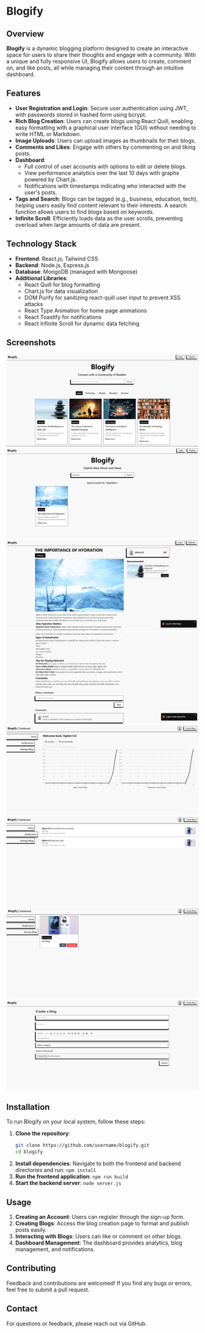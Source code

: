 # Blogify

## Overview

**Blogify** is a dynamic blogging platform designed to create an interactive space for users to share their thoughts and engage with a community. With a unique and fully responsive UI, Blogify allows users to create, comment on, and like posts, all while managing their content through an intuitive dashboard.

## Features

- **User Registration and Login**: Secure user authentication using JWT, with passwords stored in hashed form using bcrypt.
- **Rich Blog Creation**: Users can create blogs using React Quill, enabling easy formatting with a graphical user interface (GUI) without needing to write HTML or Markdown.
- **Image Uploads**: Users can upload images as thumbnails for their blogs.
- **Comments and Likes**: Engage with others by commenting on and liking posts.
- **Dashboard**: 
  - Full control of user accounts with options to edit or delete blogs.
  - View performance analytics over the last 10 days with graphs powered by Chart.js.
  - Notifications with timestamps indicating who interacted with the user's posts.
- **Tags and Search**: Blogs can be tagged (e.g., business, education, tech), helping users easily find content relevant to their interests. A search function allows users to find blogs based on keywords.
- **Infinite Scroll**: Efficiently loads data as the user scrolls, preventing overload when large amounts of data are present.

## Technology Stack

- **Frontend**: React.js, Tailwind CSS
- **Backend**: Node.js, Express.js
- **Database**: MongoDB (managed with Mongoose)
- **Additional Libraries**:
  - React Quill for blog formatting
  - Chart.js for data visualization
  - DOM Purify for sanitizing react-quill user input to prevent XSS attacks
  - React Type Animation for home page animations
  - React Toastify for notifications
  - React Infinite Scroll for dynamic data fetching

## Screenshots
![Screenshot](Screenshots/homepage.png)
![Screenshot](Screenshots/searchresult.png)
![Screenshot](Screenshots/blogpost.png)
![Screenshot](Screenshots/commentSection.png)
![Screenshot](Screenshots/dashboardHome.png)
![Screenshot](Screenshots/notfications.png)
![Screenshot](Screenshots/manageBlogs.png)
![Screenshot](Screenshots/createblog.png)

## Installation

To run Blogify on your local system, follow these steps:

1. **Clone the repository**:
   ```bash
   git clone https://github.com/username/blogify.git
   cd blogify
2. **Install dependencies**: Navigate to both the frontend and backend directories and run:
```npm install```
3. **Run the frontend application**:
```npm run build```
4. **Start the backend server**:
```node server.js```

## Usage
1. **Creating an Account**: Users can register through the sign-up form.
2. **Creating Blogs**: Access the blog creation page to format and publish posts easily.
3. **Interacting with Blogs**: Users can like or comment on other blogs.
4. **Dashboard Management**: The dashboard provides analytics, blog management, and notifications.
## Contributing
Feedback and contributions are welcomed! If you find any bugs or errors, feel free to submit a pull request.

## Contact
For questions or feedback, please reach out via GitHub.
